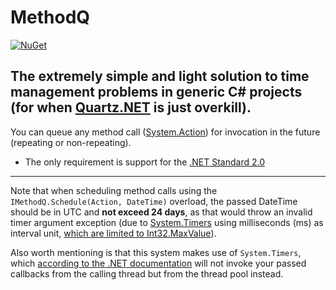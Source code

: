 # MethodQ
[![NuGet](https://img.shields.io/nuget/v/GlitchedPolygons.Services.MethodQ.svg)](https://www.nuget.org/packages/GlitchedPolygons.Services.MethodQ)
## The extremely simple and light solution to time management problems in generic C# projects (for when [Quartz.NET](https://github.com/quartznet/quartznet) is just overkill). 
You can queue any method call ([System.Action](https://docs.microsoft.com/en-us/dotnet/api/system.action?view=netframework-4.7.2)) for invocation in the future (repeating 
or non-repeating). 

* The only requirement is support for the [.NET Standard 2.0](https://docs.microsoft.com/en-us/dotnet/standard/net-standard)

---

Note that when scheduling method calls using the `IMethodQ.Schedule(Action, DateTime)` overload, the passed DateTime should be in UTC and **not exceed 24 days**, as that would throw an invalid timer argument exception (due to [System.Timers](https://docs.microsoft.com/en-us/dotnet/api/system.timers?view=netframework-4.7.2) using milliseconds (ms) as interval unit, [which are limited to Int32.MaxValue](https://stackoverflow.com/questions/1624789/maximum-timer-interval)).

Also worth mentioning is that this system makes use of `System.Timers`, which [according to the .NET documentation](https://docs.microsoft.com/en-us/dotnet/api/system.timers.timer?redirectedfrom=MSDN&view=netframework-4.7.2) will not invoke your passed callbacks from the calling thread but from the thread pool instead.

